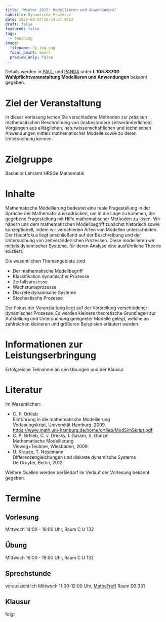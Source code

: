 ```yaml
---
title: "Winter 2025: Modellieren und Anwendungen"
subtitle: Dynamische Prozesse
date: 2025-08-27T16:14:37.955Z
draft: false
featured: false
tags:
  - teaching
image:
  filename: hp_img.png
  focal_point: Smart
  preview_only: false
---
```

Details werden in [PAUL](https://paul.uni-paderborn.de/scripts/mgrqispi.dll?APPNAME=CampusNet&PRGNAME=COURSEDETAILS&ARGUMENTS=-N000000000000001,-N000443,-N0,-N393923070459804,-N393923070404805,-N0,-N0,-N3,-AxWpDOgBAfBWWOdooOdwlmfBZcMmFPN5oONLdcolZfUm0Wol6mzHBHqA-WuLk4IldOuPSeZ56VDK8YoDN7j7AWDWSYQewc-H3fScjmUmvPQR74IP3vDUEvQPE4zPXRYPuOSijWByFV-PAeW5A4BmVPMojPZRMffwhHuPSQfFFVQoumjWbxgUK3zUMfDUAfQopcdASVNKAeN7Z4qotRgpZcDDNOgUJW-WdHB6f3zFdWkZ33SFwmQf6xjpT4umwrqLZcuW57tZePdm-VNWsCf69xWi6QQRZWfLz3YaZefN6YgijYfoKVf6D4DLQmjH5f-o6eQHJ4BPTcQcF7fmeOdoIeWKIfdHdvWKHevZLedUNHZoTeZPSmdZWP-oCrDKKczPmxuKEONP3fIUqPQofHqoNfSpJxDWTVdLeHgDdOzn9mZKEVfWZPMRmvZmLHjWNCupVRYPZxULf7qGDHUKTvfHlczwFcYKAYoa9OuRBPz5TWBeNWUUIcDD6Rf6QYoHhPI5YRzPYxU5SRW76Q-HBczUMPqPXvjKDHZmQHNoeHd6XxjpXVom-3WB6rDAyQY5feMVjvUK6PDHMQq67mWpJHZUafUUImjf-YYVdcQmSRZKYxgLjvQL9PgP3WYZaPNBj4f5uP-pKOZofmBK0fgLW4gRXe-nFPZKSWj5qPffNPDKqcBm5rqWwfUiF3BK03zcAWj5CRMpl3zwEVWB-vzGVVupTfBUTxNy6QSftPfmh7Z5BvDUIVSWpef9tcNHArgmPHWRq) und [PANDA](https://panda.uni-paderborn.de/course/view.php?id=66379) unter **L.105.83700 Wahlpflichtveranstaltung Modellieren und Anwendungen** bekannt gegeben.

# Ziel der Veranstaltung

In dieser Vorlesung lernen Sie verschiedene Methoden zur präzisen mathematischen Beschreibung von (insbesondere zeitveränderlichen) Vorgängen aus alltäglichen, naturwissenschaftlichen und technischen Anwendungen mittels mathematischer Modelle sowie zu deren Untersuchung kennen.

# Zielgruppe

Bachelor Lehramt HRSGe Mathematik

# Inhalte

Mathematische Modellierung bedeutet eine reale Fragestellung in der Sprache der Mathematik auszudrücken, um in die Lage zu kommen, die gegebene Fragestellung mit Hilfe mathematischer Methoden zu lösen. Wir nähern uns dem mathematischen Modellbegriff zunächst historisch sowie konzeptionell, indem wir verschieden Arten von Modellen unterscheiden. Der Hauptfokus liegt anschließend auf der Beschreibung und der Untersuchung von zeitveränderlichen Prozessen. Diese modellieren wir mittels dynamischer Systeme, für deren Analyse eine ausführliche Theorie existiert.

Die wesentlichen Themengebiete sind

* Der mathematische Modellbegriff
* Klassifikation dynamischer Prozesse
* Zerfallsprozesse
* Wachstumsprozesse
* Diskrete dynamische Systeme
* Stochastische Prozesse

Der Fokus der Veranstaltung liegt auf der Vorstellung verschiedener dynamischer Prozesse. Es werden kleinere theoretische Grundlagen zur Aufstellung und Untersuchung geeigneter Modelle gelegt, welche an zahlreichen kleineren und größeren Beispielen erläutert werden.

# Informationen zur Leistungserbringung

Erfolgreiche Teilnahme an den Übungen und der Klausur

# Literatur

Im Wesentlichen:

* C. P. Ortlieb\
  Einführung in die mathematische Modellierung\
  Vorlesungskript, Universität Hamburg, 2009,\
  <https://www.math.uni-hamburg.de/home/ortlieb/ModSimSkript.pdf>
* C. P. Ortlieb, C. v. Dresky, I. Gasser, S. Günzel\
  Mathematische Modellierung\
  Vieweg+Teubner, Wiesbaden, 2009.
* U. Krause, T. Nesemann\
  Differenzengleichungen und diskrete dynamische Systeme\
  De Gruyter, Berlin, 2012.

Weitere Quellen werden bei Bedarf im Verlauf der Vorlesung bekannt gegeben.

# Termine

## Vorlesung

Mittwoch 14:00 - 16:00 Uhr, Raum C U 132

## Übung

Mittwoch 16:00 - 18:00 Uhr, Raum C U 132

## Sprechstunde

voraussichtlich Mittwoch 11:00-12:00 Uhr, [MatheTreff](https://math.uni-paderborn.de/studium/mathetreff/) Raum D3.331

## Klausur

folgt
